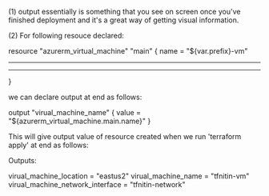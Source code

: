 

(1) 
output essentially is something that you see on screen once you've finished deployment and it's
a great way of getting visual information.

(2) For following resouce declared:

resource "azurerm_virtual_machine" "main" {
name                  = "${var.prefix}-vm"

------
------
}


we can declare output at end as follows:

output "virual_machine_name" {
value = "${azurerm_virtual_machine.main.name}"
}


This will give output value of resource created when we run 'terraform apply' at end as follows: 

Outputs:

virual_machine_location = "eastus2"
virual_machine_name = "tfnitin-vm"
virual_machine_network_interface = "tfnitin-network"

